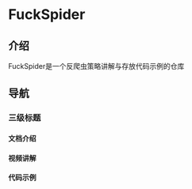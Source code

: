 # FuckSpider





## 介绍

FuckSpider是一个反爬虫策略讲解与存放代码示例的仓库



## 导航

### 三级标题

#### 文档介绍

#### 视频讲解

#### 代码示例









